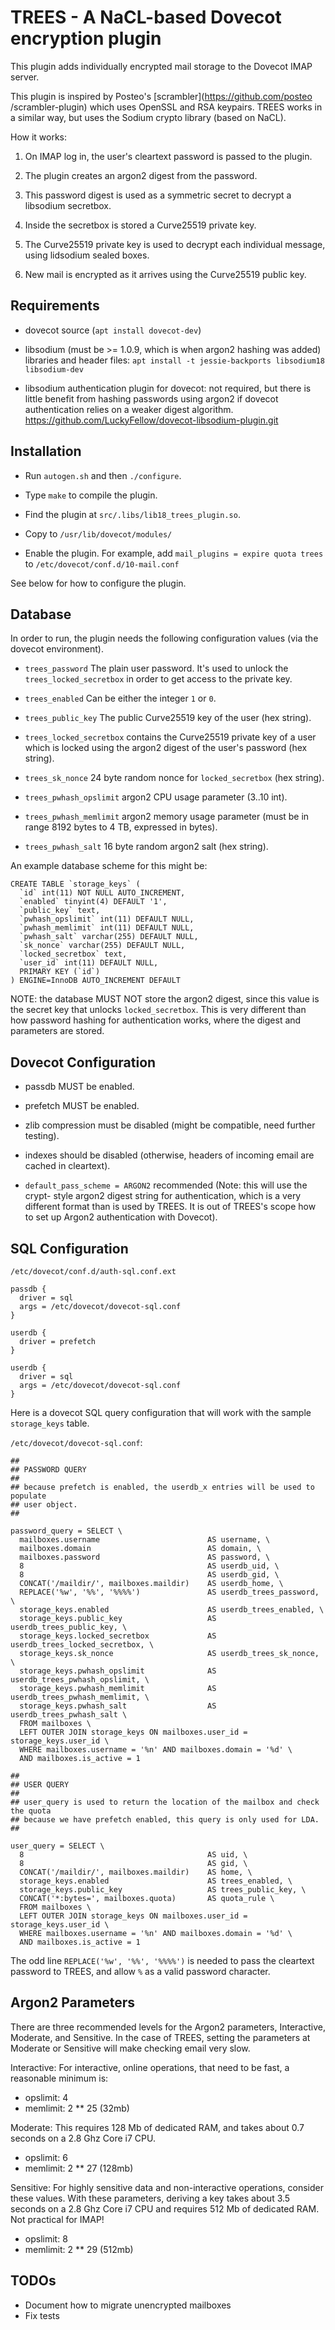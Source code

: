 TREES - A NaCL-based Dovecot encryption plugin
=======================================================

This plugin adds individually encrypted mail storage to the Dovecot IMAP
server.

This plugin is inspired by Posteo's [scrambler](https://github.com/posteo
/scrambler-plugin) which uses OpenSSL and RSA keypairs. TREES works in a
similar way, but uses the Sodium crypto library (based on NaCL).

How it works:

1. On IMAP log in, the user's cleartext password is passed to the plugin.

2. The plugin creates an argon2 digest from the password.

3. This password digest is used as a symmetric secret to decrypt a libsodium
   secretbox.

4. Inside the secretbox is stored a Curve25519 private key.

5. The Curve25519 private key is used to decrypt each individual message, using
   lidsodium sealed boxes.

6. New mail is encrypted as it arrives using the Curve25519 public key.

Requirements
-------------------------------------

* dovecot source (`apt install dovecot-dev`)

* libsodium (must be >= 1.0.9, which is when argon2 hashing was added)
  libraries and header files: `apt install -t jessie-backports libsodium18
  libsodium-dev`

* libsodium authentication plugin for dovecot: not required, but there is
  little benefit from hashing passwords using argon2 if dovecot authentication
  relies on a weaker digest algorithm.
  https://github.com/LuckyFellow/dovecot-libsodium-plugin.git

Installation
-------------------------------------

* Run `autogen.sh` and then `./configure`.

* Type `make` to compile the plugin.

* Find the plugin at `src/.libs/lib18_trees_plugin.so`.

* Copy to `/usr/lib/dovecot/modules/`

* Enable the plugin. For example, add `mail_plugins = expire quota trees`
  to `/etc/dovecot/conf.d/10-mail.conf`

See below for how to configure the plugin.

Database
-------------------------------------

In order to run, the plugin needs the following configuration values (via the
dovecot environment).

* `trees_password` The plain user password. It's used to unlock the
  `trees_locked_secretbox` in order to get access to the private key.

* `trees_enabled` Can be either the integer `1` or `0`.

* `trees_public_key` The public Curve25519 key of the user (hex string).

* `trees_locked_secretbox` contains the Curve25519 private key of a user
  which is locked using the argon2 digest of the user's password (hex string).

* `trees_sk_nonce` 24 byte random nonce for `locked_secretbox` (hex string).

* `trees_pwhash_opslimit` argon2 CPU usage parameter (3..10 int).

* `trees_pwhash_memlimit` argon2 memory usage parameter (must be in range
  8192 bytes to 4 TB, expressed in bytes).

* `trees_pwhash_salt` 16 byte random argon2 salt (hex string).

An example database scheme for this might be:

    CREATE TABLE `storage_keys` (
      `id` int(11) NOT NULL AUTO_INCREMENT,
      `enabled` tinyint(4) DEFAULT '1',
      `public_key` text,
      `pwhash_opslimit` int(11) DEFAULT NULL,
      `pwhash_memlimit` int(11) DEFAULT NULL,
      `pwhash_salt` varchar(255) DEFAULT NULL,
      `sk_nonce` varchar(255) DEFAULT NULL,
      `locked_secretbox` text,
      `user_id` int(11) DEFAULT NULL,
      PRIMARY KEY (`id`)
    ) ENGINE=InnoDB AUTO_INCREMENT DEFAULT

NOTE: the database MUST NOT store the argon2 digest, since this value is the
secret key that unlocks `locked_secretbox`. This is very different than how
password hashing for authentication works, where the digest and parameters are
stored.

Dovecot Configuration
-------------------------------------

* passdb MUST be enabled.

* prefetch MUST be enabled.

* zlib compression must be disabled (might be compatible, need further
  testing).

* indexes should be disabled (otherwise, headers of incoming email are cached in
  cleartext).

* `default_pass_scheme = ARGON2` recommended (Note: this will use the crypt-
  style argon2 digest string for authentication, which is a very different
  format than is used by TREES. It is out of TREES's scope how to set up
  Argon2 authentication with Dovecot).

SQL Configuration
-------------------------------------

`/etc/dovecot/conf.d/auth-sql.conf.ext`

    passdb {
      driver = sql
      args = /etc/dovecot/dovecot-sql.conf
    }

    userdb {
      driver = prefetch
    }

    userdb {
      driver = sql
      args = /etc/dovecot/dovecot-sql.conf
    }

Here is a dovecot SQL query configuration that will work with the sample
`storage_keys` table.

`/etc/dovecot/dovecot-sql.conf`:

    ##
    ## PASSWORD QUERY
    ##
    ## because prefetch is enabled, the userdb_x entries will be used to populate
    ## user object.
    ##

    password_query = SELECT \
      mailboxes.username                        AS username, \
      mailboxes.domain                          AS domain, \
      mailboxes.password                        AS password, \
      8                                         AS userdb_uid, \
      8                                         AS userdb_gid, \
      CONCAT('/maildir/', mailboxes.maildir)    AS userdb_home, \
      REPLACE('%w', '%%', '%%%%')               AS userdb_trees_password, \
      storage_keys.enabled                      AS userdb_trees_enabled, \
      storage_keys.public_key                   AS userdb_trees_public_key, \
      storage_keys.locked_secretbox             AS userdb_trees_locked_secretbox, \
      storage_keys.sk_nonce                     AS userdb_trees_sk_nonce, \
      storage_keys.pwhash_opslimit              AS userdb_trees_pwhash_opslimit, \
      storage_keys.pwhash_memlimit              AS userdb_trees_pwhash_memlimit, \
      storage_keys.pwhash_salt                  AS userdb_trees_pwhash_salt \
      FROM mailboxes \
      LEFT OUTER JOIN storage_keys ON mailboxes.user_id = storage_keys.user_id \
      WHERE mailboxes.username = '%n' AND mailboxes.domain = '%d' \
      AND mailboxes.is_active = 1

    ##
    ## USER QUERY
    ##
    ## user_query is used to return the location of the mailbox and check the quota
    ## because we have prefetch enabled, this query is only used for LDA.
    ##

    user_query = SELECT \
      8                                         AS uid, \
      8                                         AS gid, \
      CONCAT('/maildir/', mailboxes.maildir)    AS home, \
      storage_keys.enabled                      AS trees_enabled, \
      storage_keys.public_key                   AS trees_public_key, \
      CONCAT('*:bytes=', mailboxes.quota)       AS quota_rule \
      FROM mailboxes \
      LEFT OUTER JOIN storage_keys ON mailboxes.user_id = storage_keys.user_id \
      WHERE mailboxes.username = '%n' AND mailboxes.domain = '%d' \
      AND mailboxes.is_active = 1

The odd line `REPLACE('%w', '%%', '%%%%')` is needed to pass the cleartext
password to TREES, and allow `%` as a valid password character.

Argon2 Parameters
----------------------------------------------

There are three recommended levels for the Argon2 parameters, Interactive,
Moderate, and Sensitive. In the case of TREES, setting the parameters at
Moderate or Sensitive will make checking email very slow.

Interactive: For interactive, online operations, that need to be fast, a
reasonable minimum is:

* opslimit: 4
* memlimit: 2 ** 25 (32mb)

Moderate: This requires 128 Mb of dedicated RAM, and takes about 0.7 seconds on
a 2.8 Ghz Core i7 CPU.

* opslimit: 6
* memlimit: 2 ** 27 (128mb)

Sensitive: For highly sensitive data and non-interactive operations, consider
these values. With these parameters, deriving a key takes about 3.5 seconds on
a 2.8 Ghz Core i7 CPU and requires 512 Mb of dedicated RAM. Not practical for
IMAP!

* opslimit: 8
* memlimit: 2 ** 29 (512mb)

TODOs
----------------------------------------------

* Document how to migrate unencrypted mailboxes
* Fix tests
